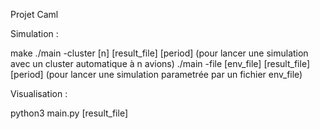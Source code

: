Projet Caml

Simulation :

make
./main -cluster [n] [result_file] [period]  (pour lancer une simulation avec un cluster automatique à n avions)
./main -file [env_file] [result_file] [period] (pour lancer une simulation parametrée par un fichier env_file)

Visualisation :

python3 main.py [result_file]
